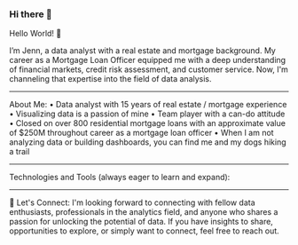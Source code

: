 ### Hi there 👋

Hello World! 👋

I’m Jenn, a data analyst with a real estate and mortgage background.  My career as a Mortgage Loan Officer equipped me with a deep understanding of financial markets, credit risk assessment, and customer service. Now, I'm channeling that expertise into the field of data analysis.
____________________________________________________________________________________
About Me:
•	Data analyst with 15 years of real estate / mortgage experience
•	Visualizing data is a passion of mine
•	Team player with a can-do attitude
•	Closed on over 800 residential mortgage loans with an approximate value of $250M throughout career as a mortgage loan officer
•	When I am not analyzing data or building dashboards, you can find me and my dogs hiking a trail

____________________________________________________________________________________
Technologies and Tools (always eager to learn and expand):
      

____________________________________________________________________________________
📲 Let's Connect:
I'm looking forward to connecting with fellow data enthusiasts, professionals in the analytics field,
and anyone who shares a passion for unlocking the potential of data. If you have insights to share,
opportunities to explore, or simply want to connect, feel free to reach out. 
 



